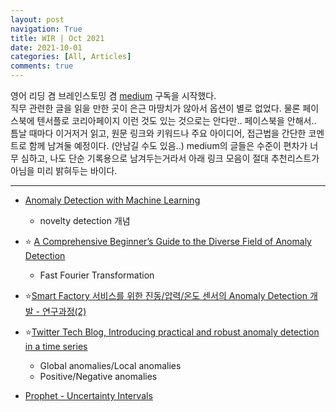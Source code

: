 ```yaml
---
layout: post
navigation: True
title: WIR | Oct 2021
date: 2021-10-01
categories: [All, Articles]
comments: true
---
```


영어 리딩 겸 브레인스토밍 겸 [medium](https://medium.com/) 구독을 시작했다.  
직무 관련한 글을 읽을 만한 곳이 은근 마땅치가 않아서 옵션이 별로 없었다. 물론 페이스북에 텐서플로 코리아페이지 이런 것도 있는 것으로는 안다만.. 페이스북을 안해서.. 틈날 때마다 이거저거 읽고, 원문 링크와 키워드나 주요 아이디어, 접근법을 간단한 코멘트로 함께 남겨둘 예정이다. (안남길 수도 있음..) medium의 글들은 수준이 편차가 너무 심하고, 나도 단순 기록용으로 남겨두는거라서 아래 링크 모음이 절대 추천리스트가 아님을 미리 밝혀두는 바이다. 

---

- [Anomaly Detection with Machine Learning](https://medium.com/mlearning-ai/anomaly-detection-with-machine-learning-8fa942fb5adc)
	- novelty detection 개념


- ⭐️ [A Comprehensive Beginner’s Guide to the Diverse Field of Anomaly Detection](https://towardsdatascience.com/a-comprehensive-beginners-guide-to-the-diverse-field-of-anomaly-detection-8c818d153995) 
	- Fast Fourier Transformation
	
- ⭐️[Smart Factory 서비스를 위한 진동/압력/온도 센서의 Anomaly Detection 개발 - 연구과정(2)](https://devocean.sk.com/blog/techBoardDetail.do?page=&query=&ID=163325&searchData=AI+Fellowship&subIndex=&idList=%5B163325%2C+163213%5D)

- ⭐️[Twitter Tech Blog, Introducing practical and robust anomaly detection in a time series](https://blog.twitter.com/engineering/en_us/a/2015/introducing-practical-and-robust-anomaly-detection-in-a-time-series)
	- Global anomalies/Local anomalies
	- Positive/Negative anomalies

- [Prophet - Uncertainty Intervals](https://facebook.github.io/prophet/docs/uncertainty_intervals.html)